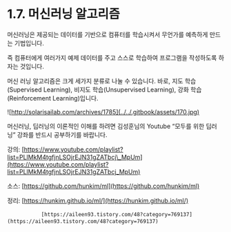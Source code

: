 # 1.7.	머신러닝 알고리즘


  
머신러닝은 제공되는 데이터를 기반으로 컴퓨터를 학습시켜서 무언가를 예측하게 만드는 기법입니다. 

즉 컴퓨터에게 여러가지 예제 데이터를 주고 스스로 학습하여 프로그램을 작성하도록 하자는 것입니다. 

머신 러닝 알고리즘은 크게 세가지 분류로 나눌 수 있습니다. 바로, 지도 학습\(Supervised Learning\), 비지도 학습\(Unsupervised Learning\), 강화 학습\(Reinforcement Learning\)입니다.

![http://solarisailab.com/archives/1785](../../.gitbook/assets/170.jpg)

머신러닝, 딥러닝의 이론적인 이해를 하려면 김성훈님의 Youtube “모두를 위한 딥러닝” 강좌를 반드시 공부하기를 바랍니다.

강의:      [https://www.youtube.com/playlist?list=PLlMkM4tgfjnLSOjrEJN31gZATbcj\_MpUm](https://www.youtube.com/playlist?list=PLlMkM4tgfjnLSOjrEJN31gZATbcj_MpUm)

소스:      [https://github.com/hunkim/ml](https://github.com/hunkim/ml)

정리:      [https://hunkim.github.io/ml/](https://hunkim.github.io/ml/)

               [https://aileen93.tistory.com/48?category=769137](https://aileen93.tistory.com/48?category=769137)

